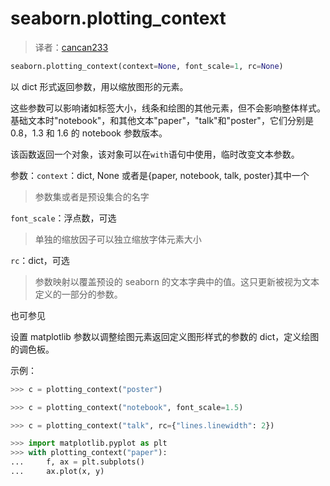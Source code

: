 # seaborn.plotting_context

> 译者：[cancan233](https://github.com/cancan233)

```python
seaborn.plotting_context(context=None, font_scale=1, rc=None)
```
以 dict 形式返回参数，用以缩放图形的元素。

这些参数可以影响诸如标签大小，线条和绘图的其他元素，但不会影响整体样式。基础文本时"notebook"，和其他文本"paper"，"talk"和"poster"，它们分别是 0.8，1.3 和 1.6 的 notebook 参数版本。

该函数返回一个对象，该对象可以在`with`语句中使用，临时改变文本参数。

参数：`context`：dict, None 或者是{paper, notebook, talk, poster}其中一个

> 参数集或者是预设集合的名字

`font_scale`：浮点数，可选

> 单独的缩放因子可以独立缩放字体元素大小

`rc`：dict，可选

> 参数映射以覆盖预设的 seaborn 的文本字典中的值。这只更新被视为文本定义的一部分的参数。

也可参见

设置 matplotlib 参数以调整绘图元素返回定义图形样式的参数的 dict，定义绘图的调色板。

示例：

```python
>>> c = plotting_context("poster")
```

```python
>>> c = plotting_context("notebook", font_scale=1.5)
```

```python
>>> c = plotting_context("talk", rc={"lines.linewidth": 2})
```

```python
>>> import matplotlib.pyplot as plt
>>> with plotting_context("paper"):
...		f, ax = plt.subplots()
... 	ax.plot(x, y)
```

